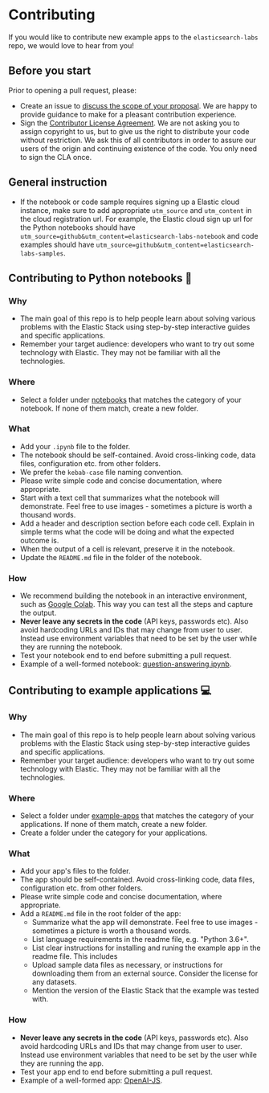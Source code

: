 # Contributing

If you would like to contribute new example apps to the `elasticsearch-labs` repo, we would love to hear from you!

## Before you start

Prior to opening a pull request, please:
- Create an issue to [discuss the scope of your proposal](https://github.com/elastic/elasticsearch-labs/issues). We are happy to provide guidance to make for a pleasant contribution experience.
- Sign the [Contributor License Agreement](https://www.elastic.co/contributor-agreement/). We are not asking you to assign copyright to us, but to give us the right to distribute your code without restriction. We ask this of all contributors in order to assure our users of the origin and continuing existence of the code. You only need to sign the CLA once.

## General instruction

- If the notebook or code sample requires signing up a Elastic cloud instance, make sure to add appropriate `utm_source` and `utm_content` in the cloud registration url. For example, the Elastic cloud sign up url for the Python notebooks should have `utm_source=github&utm_content=elasticsearch-labs-notebook` and code examples should have `utm_source=github&utm_content=elasticsearch-labs-samples`.
  
## Contributing to Python notebooks 📒

### Why

* The main goal of this repo is to help people learn about solving various problems with the Elastic Stack using step-by-step interactive guides and specific applications.
* Remember your target audience: developers who want to try out some technology with Elastic. They may not be familiar with all the technologies.

### Where

* Select a folder under [notebooks](../notebooks/README.md) that matches the category of your notebook. If none of them match, create a new folder.

### What

* Add your `.ipynb` file to the folder.
* The notebook should be self-contained. Avoid cross-linking code, data files, configuration etc. from other folders.
* We prefer the `kebab-case` file naming convention.
* Please write simple code and concise documentation, where appropriate.
* Start with a text cell that summarizes what the notebook will demonstrate. Feel free to use images - sometimes a picture is worth a thousand words.
* Add a header and description section before each code cell. Explain in simple terms what the code will be doing and what the expected outcome is.
* When the output of a cell is relevant, preserve it in the notebook.
* Update the `README.md` file in the folder of the notebook.

### How

* We recommend building the notebook in an interactive environment, such as [Google Colab](https://colab.google/). This way you can test all the steps and capture the output.
* **Never leave any secrets in the code** (API keys, passwords etc). Also avoid hardcoding URLs and IDs that may change from user to user. Instead use environment variables that need to be set by the user while they are running the notebook.
* Test your notebook end to end before submitting a pull request.
* Example of a well-formed notebook: [question-answering.ipynb](../notebooks/generative-ai/question-answering.ipynb).

## Contributing to example applications 💻

### Why

* The main goal of this repo is to help people learn about solving various problems with the Elastic Stack using step-by-step interactive guides and specific applications.
* Remember your target audience: developers who want to try out some technology with Elastic. They may not be familiar with all the technologies.

### Where

* Select a folder under [example-apps](../example-apps/README.md) that matches the category of your applications. If none of them match, create a new folder.
* Create a folder under the category for your applications.

### What

* Add your app's files to the folder.
* The app should be self-contained. Avoid cross-linking code, data files, configuration etc. from other folders.
* Please write simple code and concise documentation, where appropriate.
* Add a `README.md` file in the root folder of the app:
  * Summarize what the app will demonstrate. Feel free to use images - sometimes a picture is worth a thousand words.
  * List language requirements in the readme file, e.g. "Python 3.6+".
  * List clear instructions for installing and runing the example app in the readme file. This includes
  * Upload sample data files as necessary, or instructions for downloading them from an external source. Consider the license for any datasets.
  * Mention the version of the Elastic Stack that the example was tested with.

### How

* **Never leave any secrets in the code** (API keys, passwords etc). Also avoid hardcoding URLs and IDs that may change from user to user. Instead use environment variables that need to be set by the user while they are running the app.
* Test your app end to end before submitting a pull request.
* Example of a well-formed app: [OpenAI-JS](../example-apps/OpenAI-embeddings/OpenAI-JS/README.md).
